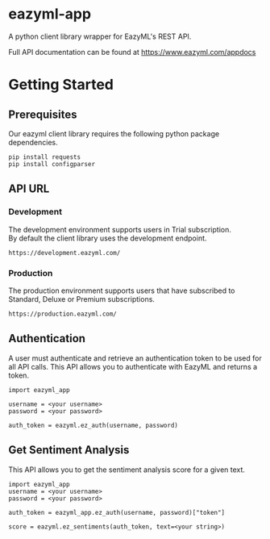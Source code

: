 # eazyml-app
A python client library wrapper for EazyML's REST API.

Full API documentation can be found at https://www.eazyml.com/appdocs

# Getting Started

## Prerequisites
Our eazyml client library requires the following python package dependencies.
```
pip install requests
pip install configparser
```

## API URL
### Development
The development environment supports users in Trial subscription.  
By default the client library uses the development endpoint.
```
https://development.eazyml.com/
```

### Production
The production environment supports users that have subscribed to Standard, Deluxe or Premium subscriptions.
```
https://production.eazyml.com/
```

## Authentication
A user must authenticate and retrieve an authentication token to be used for all API calls. This API allows you to authenticate with EazyML and returns a token.
```
import eazyml_app

username = <your username>
password = <your password>

auth_token = eazyml.ez_auth(username, password)
```

## Get Sentiment Analysis
This API allows you to get the sentiment analysis score for a given text.
```
import eazyml_app
username = <your username>
password = <your password>

auth_token = eazyml_app.ez_auth(username, password)["token"]

score = eazyml.ez_sentiments(auth_token, text=<your string>)
```
